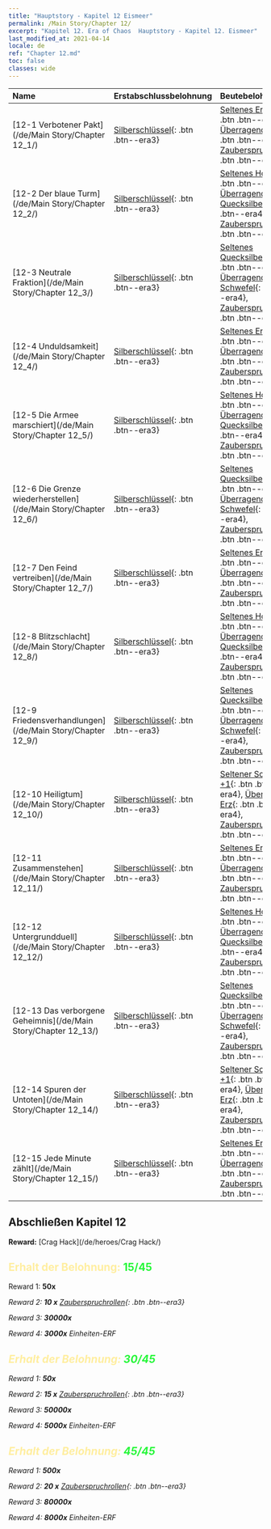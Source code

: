 ```yaml
---
title: "Hauptstory - Kapitel 12 Eismeer"
permalink: /Main Story/Chapter 12/
excerpt: "Kapitel 12. Era of Chaos  Hauptstory - Kapitel 12. Eismeer"
last_modified_at: 2021-04-14
locale: de
ref: "Chapter 12.md"
toc: false
classes: wide
---
```


  | Name |  Erstabschlussbelohnung | Beutebelohnung |
  |:------------|:------------|:------------| 
  | [12-1 Verbotener Pakt](/de/Main Story/Chapter 12_1/) | [Silberschlüssel](/de/Items/con_693/){: .btn .btn--era3} | [Seltenes Erz +1](/de/Items/mat_40/){: .btn .btn--era4}, [Überragendes Holz](/de/Items/mat_34/){: .btn .btn--era4}, [Zauberspruchrollen](/de/Items/con_694/){: .btn .btn--era3} |
  | [12-2 Der blaue Turm](/de/Main Story/Chapter 12_2/) | [Silberschlüssel](/de/Items/con_693/){: .btn .btn--era3} | [Seltenes Holz +1](/de/Items/mat_41/){: .btn .btn--era4}, [Überragendes Quecksilber](/de/Items/mat_35/){: .btn .btn--era4}, [Zauberspruchrollen](/de/Items/con_694/){: .btn .btn--era3} |
  | [12-3 Neutrale Fraktion](/de/Main Story/Chapter 12_3/) | [Silberschlüssel](/de/Items/con_693/){: .btn .btn--era3} | [Seltenes Quecksilber +1](/de/Items/mat_42/){: .btn .btn--era4}, [Überragender Schwefel](/de/Items/mat_36/){: .btn .btn--era4}, [Zauberspruchrollen](/de/Items/con_694/){: .btn .btn--era3} |
  | [12-4 Unduldsamkeit](/de/Main Story/Chapter 12_4/) | [Silberschlüssel](/de/Items/con_693/){: .btn .btn--era3} | [Seltenes Erz +1](/de/Items/mat_40/){: .btn .btn--era4}, [Überragendes Holz](/de/Items/mat_34/){: .btn .btn--era4}, [Zauberspruchrollen](/de/Items/con_694/){: .btn .btn--era3} |
  | [12-5 Die Armee marschiert](/de/Main Story/Chapter 12_5/) | [Silberschlüssel](/de/Items/con_693/){: .btn .btn--era3} | [Seltenes Holz +1](/de/Items/mat_41/){: .btn .btn--era4}, [Überragendes Quecksilber](/de/Items/mat_35/){: .btn .btn--era4}, [Zauberspruchrollen](/de/Items/con_694/){: .btn .btn--era3} |
  | [12-6 Die Grenze wiederherstellen](/de/Main Story/Chapter 12_6/) | [Silberschlüssel](/de/Items/con_693/){: .btn .btn--era3} | [Seltenes Quecksilber +1](/de/Items/mat_42/){: .btn .btn--era4}, [Überragender Schwefel](/de/Items/mat_36/){: .btn .btn--era4}, [Zauberspruchrollen](/de/Items/con_694/){: .btn .btn--era3} |
  | [12-7 Den Feind vertreiben](/de/Main Story/Chapter 12_7/) | [Silberschlüssel](/de/Items/con_693/){: .btn .btn--era3} | [Seltenes Erz +1](/de/Items/mat_40/){: .btn .btn--era4}, [Überragendes Holz](/de/Items/mat_34/){: .btn .btn--era4}, [Zauberspruchrollen](/de/Items/con_694/){: .btn .btn--era3} |
  | [12-8 Blitzschlacht](/de/Main Story/Chapter 12_8/) | [Silberschlüssel](/de/Items/con_693/){: .btn .btn--era3} | [Seltenes Holz +1](/de/Items/mat_41/){: .btn .btn--era4}, [Überragendes Quecksilber](/de/Items/mat_35/){: .btn .btn--era4}, [Zauberspruchrollen](/de/Items/con_694/){: .btn .btn--era3} |
  | [12-9 Friedensverhandlungen](/de/Main Story/Chapter 12_9/) | [Silberschlüssel](/de/Items/con_693/){: .btn .btn--era3} | [Seltenes Quecksilber +1](/de/Items/mat_42/){: .btn .btn--era4}, [Überragender Schwefel](/de/Items/mat_36/){: .btn .btn--era4}, [Zauberspruchrollen](/de/Items/con_694/){: .btn .btn--era3} |
  | [12-10 Heiligtum](/de/Main Story/Chapter 12_10/) | [Silberschlüssel](/de/Items/con_693/){: .btn .btn--era3} | [Seltener Schwefel +1](/de/Items/mat_43/){: .btn .btn--era4}, [Überragendes Erz](/de/Items/mat_33/){: .btn .btn--era4}, [Zauberspruchrollen](/de/Items/con_694/){: .btn .btn--era3} |
  | [12-11 Zusammenstehen](/de/Main Story/Chapter 12_11/) | [Silberschlüssel](/de/Items/con_693/){: .btn .btn--era3} | [Seltenes Erz +1](/de/Items/mat_40/){: .btn .btn--era4}, [Überragendes Holz](/de/Items/mat_34/){: .btn .btn--era4}, [Zauberspruchrollen](/de/Items/con_694/){: .btn .btn--era3} |
  | [12-12 Untergrundduell](/de/Main Story/Chapter 12_12/) | [Silberschlüssel](/de/Items/con_693/){: .btn .btn--era3} | [Seltenes Holz +1](/de/Items/mat_41/){: .btn .btn--era4}, [Überragendes Quecksilber](/de/Items/mat_35/){: .btn .btn--era4}, [Zauberspruchrollen](/de/Items/con_694/){: .btn .btn--era3} |
  | [12-13 Das verborgene Geheimnis](/de/Main Story/Chapter 12_13/) | [Silberschlüssel](/de/Items/con_693/){: .btn .btn--era3} | [Seltenes Quecksilber +1](/de/Items/mat_42/){: .btn .btn--era4}, [Überragender Schwefel](/de/Items/mat_36/){: .btn .btn--era4}, [Zauberspruchrollen](/de/Items/con_694/){: .btn .btn--era3} |
  | [12-14 Spuren der Untoten](/de/Main Story/Chapter 12_14/) | [Silberschlüssel](/de/Items/con_693/){: .btn .btn--era3} | [Seltener Schwefel +1](/de/Items/mat_43/){: .btn .btn--era4}, [Überragendes Erz](/de/Items/mat_33/){: .btn .btn--era4}, [Zauberspruchrollen](/de/Items/con_694/){: .btn .btn--era3} |
  | [12-15 Jede Minute zählt](/de/Main Story/Chapter 12_15/) | [Silberschlüssel](/de/Items/con_693/){: .btn .btn--era3} | [Seltenes Erz +1](/de/Items/mat_40/){: .btn .btn--era4}, [Überragendes Holz](/de/Items/mat_34/){: .btn .btn--era4}, [Zauberspruchrollen](/de/Items/con_694/){: .btn .btn--era3} |


## Abschließen Kapitel 12

 **Reward:** [Crag Hack](/de/heroes/Crag Hack/)



## <span style="color: #ffeea0">Erhalt der Belohnung: </span><span style="color: #27f73a">15/45</span>

 Reward 1:  **50x** <i class="fas fa-gem"/>

 Reward 2: **10 x** [Zauberspruchrollen](/de/Items/con_694/){: .btn .btn--era3}

 Reward 3:  **30000x** <i class="fas fa-coins"/>

 Reward 4:  **3000x** Einheiten-ERF



## <span style="color: #ffeea0">Erhalt der Belohnung: </span><span style="color: #27f73a">30/45</span>

 Reward 1:  **50x** <i class="fas fa-gem"/>

 Reward 2: **15 x** [Zauberspruchrollen](/de/Items/con_694/){: .btn .btn--era3}

 Reward 3:  **50000x** <i class="fas fa-coins"/>

 Reward 4:  **5000x** Einheiten-ERF



## <span style="color: #ffeea0">Erhalt der Belohnung: </span><span style="color: #27f73a">45/45</span>

 Reward 1:  **500x** <i class="fas fa-gem"/>

 Reward 2: **20 x** [Zauberspruchrollen](/de/Items/con_694/){: .btn .btn--era3}

 Reward 3:  **80000x** <i class="fas fa-coins"/>

 Reward 4:  **8000x** Einheiten-ERF

